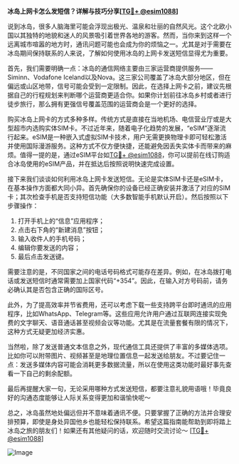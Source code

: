 **冰岛上网卡怎么发短信？详解与技巧分享[[TG💪+ @esim1088](https://t.me/s/esim1088)]**

说到冰岛，很多人脑海里可能会浮现出极光、温泉和壮丽的自然风光。这个北欧小国以其独特的地貌和迷人的风景吸引着世界各地的游客。然而，当你来到这样一个远离城市喧嚣的地方时，通讯问题可能也会成为你的烦恼之一。尤其是对于需要在冰岛期间保持联系的人来说，了解如何使用冰岛的上网卡发送短信显得尤为重要。

首先，我们需要明确一点：冰岛的通信网络主要由三家运营商提供服务——Siminn、Vodafone Iceland以及Nova。这三家公司覆盖了冰岛大部分地区，但在偏远或山区地带，信号可能会受到一定限制。因此，在选择上网卡之前，建议先根据自己的行程规划来判断哪个运营商更适合你。如果你计划前往冰岛乡村或者进行徒步旅行，那么拥有更强信号覆盖范围的运营商会是一个更好的选择。

购买冰岛上网卡的方式多种多样。传统方式是直接在当地机场、电信营业厅或是大型超市内选购实体SIM卡。不过近年来，随着电子化趋势的发展，“eSIM”逐渐流行起来。eSIM是一种嵌入式虚拟SIM卡技术，用户无需更换物理卡即可轻松激活并使用国际漫游服务。这种方式不仅方便快捷，还能避免因丢失实体卡而带来的麻烦。值得一提的是，通过eSIM平台如[TG💪+ @esim1088](https://t.me/s/esim1088)，你可以提前在线订购适合冰岛使用的eSIM产品，并在抵达后按照说明快速完成设置。

接下来我们谈谈如何利用冰岛上网卡发送短信。无论是实体SIM卡还是eSIM卡，在基本操作方面都大同小异。首先确保你的设备已经正确安装并激活了对应的SIM卡；其次检查手机是否支持短信功能（大多数智能手机默认开启）。然后按照以下步骤操作：

1. 打开手机上的“信息”应用程序；
2. 点击右下角的“新建消息”按钮；
3. 输入收件人的手机号码；
4. 编辑你要发送的内容；
5. 最后点击发送键。

需要注意的是，不同国家之间的电话号码格式可能存在差异。例如，在冰岛拨打电话或发送短信时通常需要加上国家代码“+354”。因此，在输入对方号码前，请务必确认其是否包含正确的国际区号。

此外，为了提高效率并节省费用，还可以考虑下载一些支持跨平台即时通讯的应用程序，比如WhatsApp、Telegram等。这些应用允许用户通过互联网连接实现免费的文字聊天、语音通话甚至视频会议等功能。尤其是在流量套餐有限的情况下，这种方式无疑更加经济实惠。

当然啦，除了发送普通文本信息之外，现代通信工具还提供了丰富的多媒体选项。比如你可以附带图片、视频甚至是地理位置信息一起发送给朋友。不过要记住一点：发送多媒体内容可能会消耗更多数据流量，所以在使用这类功能时最好事先查看一下自己的剩余配额。

最后再提醒大家一句，无论采用哪种方式发送短信，都要注意礼貌用语哦！毕竟良好的沟通态度能够让人际关系变得更加和谐愉快呢～

总之，冰岛虽然地处偏远但并不意味着通讯不便。只要掌握了正确的方法并合理安排预算，即使是身处异国他乡也能轻松保持联系。希望这篇指南能帮助到即将踏上冰岛之旅的朋友们！如果还有其他疑问的话，欢迎随时交流讨论～ [[TG💪+ @esim1088](https://t.me/s/esim1088)]

![Image](https://i.postimg.cc/4NQfJmqS/Snipaste-2025-05-13-00-14-12.png)